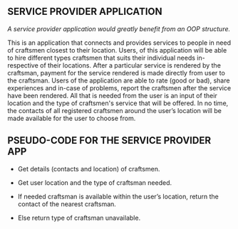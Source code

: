 ## SERVICE PROVIDER APPLICATION ##

*A service provider application would greatly benefit from an OOP structure.*

  This is an application that connects and provides services to people in need of craftsmen closest to their location.
      Users, of this application will be able to hire different types craftsmen that suits their individual needs in-respective of their locations. After a particular service is rendered by the craftsman, payment for the service rendered is made directly from user to the craftsman.
    Users of the application are able to rate (good or bad), share experiences and in-case of problems, report the craftsmen after the service have been rendered.
     All that is needed from the user is an input of their location and the type of craftsmen's service that will be offered. In no time, the contacts of all registered craftsmen around the user’s location will be made available for the user to choose from.

## PSEUDO-CODE FOR THE SERVICE PROVIDER APP ##

* Get details (contacts and location) of craftsmen.
 
* Get user location and the type of craftsman needed.

* If needed craftsman is available within the user’s location, return the contact of the nearest craftsman. 

* Else return type of craftsman unavailable.
